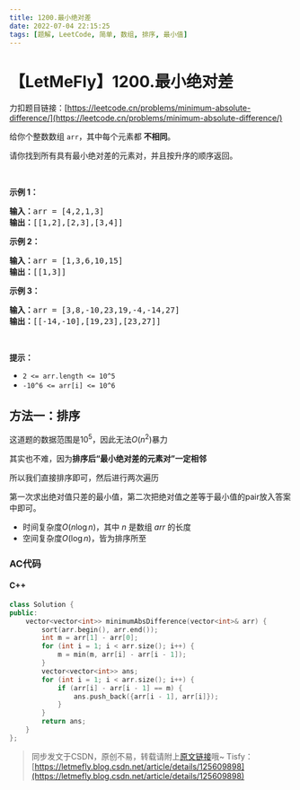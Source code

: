 ```yaml
---
title: 1200.最小绝对差
date: 2022-07-04 22:15:25
tags: [题解, LeetCode, 简单, 数组, 排序, 最小值]
---
```


# 【LetMeFly】1200.最小绝对差

力扣题目链接：[https://leetcode.cn/problems/minimum-absolute-difference/](https://leetcode.cn/problems/minimum-absolute-difference/)

<p>给你个整数数组&nbsp;<code>arr</code>，其中每个元素都 <strong>不相同</strong>。</p>

<p>请你找到所有具有最小绝对差的元素对，并且按升序的顺序返回。</p>

<p>&nbsp;</p>

<p><strong>示例 1：</strong></p>

<pre><strong>输入：</strong>arr = [4,2,1,3]
<strong>输出：</strong>[[1,2],[2,3],[3,4]]
</pre>

<p><strong>示例 2：</strong></p>

<pre><strong>输入：</strong>arr = [1,3,6,10,15]
<strong>输出：</strong>[[1,3]]
</pre>

<p><strong>示例 3：</strong></p>

<pre><strong>输入：</strong>arr = [3,8,-10,23,19,-4,-14,27]
<strong>输出：</strong>[[-14,-10],[19,23],[23,27]]
</pre>

<p>&nbsp;</p>

<p><strong>提示：</strong></p>

<ul>
	<li><code>2 &lt;= arr.length &lt;= 10^5</code></li>
	<li><code>-10^6 &lt;= arr[i] &lt;= 10^6</code></li>
</ul>


    
## 方法一：排序

这道题的数据范围是$10^5$，因此无法$O(n^2)$暴力

其实也不难，因为**排序后“最小绝对差的元素对”一定相邻**

所以我们直接排序即可，然后进行两次遍历

第一次求出绝对值只差的最小值，第二次把绝对值之差等于最小值的pair放入答案中即可。

+ 时间复杂度$O(n\log n)$，其中 $n$ 是数组 $\textit{arr}$ 的长度
+ 空间复杂度$O(\log n)$，皆为排序所至

### AC代码

#### C++

```cpp
class Solution {
public:
    vector<vector<int>> minimumAbsDifference(vector<int>& arr) {
        sort(arr.begin(), arr.end());
        int m = arr[1] - arr[0];
        for (int i = 1; i < arr.size(); i++) {
            m = min(m, arr[i] - arr[i - 1]);
        }
        vector<vector<int>> ans;
        for (int i = 1; i < arr.size(); i++) {
            if (arr[i] - arr[i - 1] == m) {
                ans.push_back({arr[i - 1], arr[i]});
            }
        }
        return ans;
    }
};
```

> 同步发文于CSDN，原创不易，转载请附上[原文链接](https://blog.tisfy.eu.org/2022/07/04/LeetCode%201200.%E6%9C%80%E5%B0%8F%E7%BB%9D%E5%AF%B9%E5%B7%AE/)哦~
> Tisfy：[https://letmefly.blog.csdn.net/article/details/125609898](https://letmefly.blog.csdn.net/article/details/125609898)
